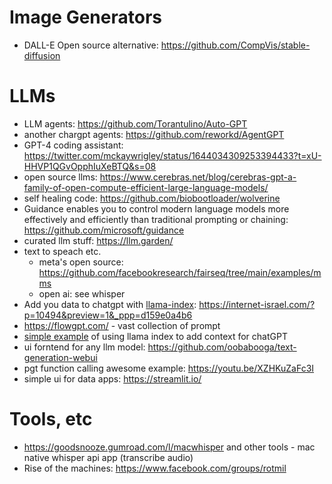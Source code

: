 # Image Generators

* DALL-E Open source alternative: https://github.com/CompVis/stable-diffusion

# LLMs
* LLM agents: https://github.com/Torantulino/Auto-GPT
* another chargpt agents: https://github.com/reworkd/AgentGPT
* GPT-4 coding assistant: https://twitter.com/mckaywrigley/status/1644034309253394433?t=xU-HHVP1QGvOpphIuXeBTQ&s=08
* open source llms: https://www.cerebras.net/blog/cerebras-gpt-a-family-of-open-compute-efficient-large-language-models/
* self healing code: https://github.com/biobootloader/wolverine
* Guidance enables you to control modern language models more effectively and efficiently than traditional prompting or chaining: https://github.com/microsoft/guidance
* curated llm stuff: https://llm.garden/
* text to speach etc.
  * meta's open source: https://github.com/facebookresearch/fairseq/tree/main/examples/mms
  * open ai: see whisper
* Add you data to chatgpt with [llama-index](https://github.com/jerryjliu/llama_index): https://internet-israel.com/?p=10494&preview=1&_ppp=d159e0a4b6
* https://flowgpt.com/ - vast collection of prompt
* [simple example](https://internet-israel.com/%d7%a4%d7%99%d7%aa%d7%95%d7%97-%d7%90%d7%99%d7%a0%d7%98%d7%a8%d7%a0%d7%98/%d7%a1%d7%a4%d7%a8%d7%99%d7%95%d7%aa-%d7%95%d7%9e%d7%95%d7%93%d7%95%d7%9c%d7%99%d7%9d/%d7%94%d7%95%d7%a1%d7%a4%d7%aa-%d7%99%d7%93%d7%a2-%d7%97%d7%93%d7%a9-%d7%9c-gpt-%d7%a2%d7%9d-llama-index/) of using llama index to add context for chatGPT
* ui forntend for any llm model: https://github.com/oobabooga/text-generation-webui
* pgt function calling awesome example: https://youtu.be/XZHKuZaFc3I
* simple ui for data apps: https://streamlit.io/

# Tools, etc
* https://goodsnooze.gumroad.com/l/macwhisper and other tools - mac native whisper api app (transcribe audio)
* Rise of the machines: https://www.facebook.com/groups/rotmil
